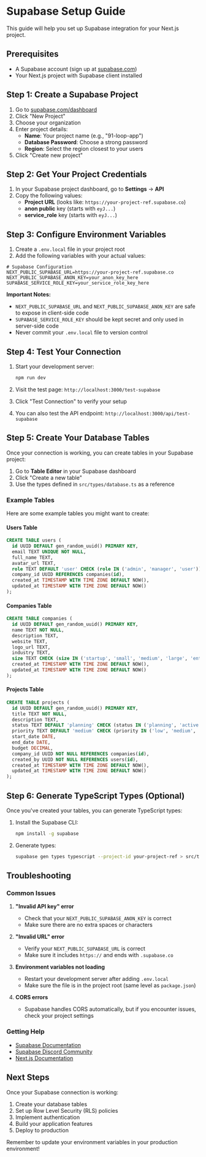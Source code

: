 # Supabase Setup Guide

This guide will help you set up Supabase integration for your Next.js project.

## Prerequisites

- A Supabase account (sign up at [supabase.com](https://supabase.com))
- Your Next.js project with Supabase client installed

## Step 1: Create a Supabase Project

1. Go to [supabase.com/dashboard](https://supabase.com/dashboard)
2. Click "New Project"
3. Choose your organization
4. Enter project details:
   - **Name**: Your project name (e.g., "91-loop-app")
   - **Database Password**: Choose a strong password
   - **Region**: Select the region closest to your users
5. Click "Create new project"

## Step 2: Get Your Project Credentials

1. In your Supabase project dashboard, go to **Settings** → **API**
2. Copy the following values:
   - **Project URL** (looks like: `https://your-project-ref.supabase.co`)
   - **anon public** key (starts with `eyJ...`)
   - **service_role** key (starts with `eyJ...`)

## Step 3: Configure Environment Variables

1. Create a `.env.local` file in your project root
2. Add the following variables with your actual values:

```env
# Supabase Configuration
NEXT_PUBLIC_SUPABASE_URL=https://your-project-ref.supabase.co
NEXT_PUBLIC_SUPABASE_ANON_KEY=your_anon_key_here
SUPABASE_SERVICE_ROLE_KEY=your_service_role_key_here
```

**Important Notes:**
- `NEXT_PUBLIC_SUPABASE_URL` and `NEXT_PUBLIC_SUPABASE_ANON_KEY` are safe to expose in client-side code
- `SUPABASE_SERVICE_ROLE_KEY` should be kept secret and only used in server-side code
- Never commit your `.env.local` file to version control

## Step 4: Test Your Connection

1. Start your development server:
   ```bash
   npm run dev
   ```

2. Visit the test page: `http://localhost:3000/test-supabase`

3. Click "Test Connection" to verify your setup

4. You can also test the API endpoint: `http://localhost:3000/api/test-supabase`

## Step 5: Create Your Database Tables

Once your connection is working, you can create tables in your Supabase project:

1. Go to **Table Editor** in your Supabase dashboard
2. Click "Create a new table"
3. Use the types defined in `src/types/database.ts` as a reference

### Example Tables

Here are some example tables you might want to create:

#### Users Table
```sql
CREATE TABLE users (
  id UUID DEFAULT gen_random_uuid() PRIMARY KEY,
  email TEXT UNIQUE NOT NULL,
  full_name TEXT,
  avatar_url TEXT,
  role TEXT DEFAULT 'user' CHECK (role IN ('admin', 'manager', 'user')),
  company_id UUID REFERENCES companies(id),
  created_at TIMESTAMP WITH TIME ZONE DEFAULT NOW(),
  updated_at TIMESTAMP WITH TIME ZONE DEFAULT NOW()
);
```

#### Companies Table
```sql
CREATE TABLE companies (
  id UUID DEFAULT gen_random_uuid() PRIMARY KEY,
  name TEXT NOT NULL,
  description TEXT,
  website TEXT,
  logo_url TEXT,
  industry TEXT,
  size TEXT CHECK (size IN ('startup', 'small', 'medium', 'large', 'enterprise')),
  created_at TIMESTAMP WITH TIME ZONE DEFAULT NOW(),
  updated_at TIMESTAMP WITH TIME ZONE DEFAULT NOW()
);
```

#### Projects Table
```sql
CREATE TABLE projects (
  id UUID DEFAULT gen_random_uuid() PRIMARY KEY,
  title TEXT NOT NULL,
  description TEXT,
  status TEXT DEFAULT 'planning' CHECK (status IN ('planning', 'active', 'on-hold', 'completed', 'cancelled')),
  priority TEXT DEFAULT 'medium' CHECK (priority IN ('low', 'medium', 'high', 'urgent')),
  start_date DATE,
  end_date DATE,
  budget DECIMAL,
  company_id UUID NOT NULL REFERENCES companies(id),
  created_by UUID NOT NULL REFERENCES users(id),
  created_at TIMESTAMP WITH TIME ZONE DEFAULT NOW(),
  updated_at TIMESTAMP WITH TIME ZONE DEFAULT NOW()
);
```

## Step 6: Generate TypeScript Types (Optional)

Once you've created your tables, you can generate TypeScript types:

1. Install the Supabase CLI:
   ```bash
   npm install -g supabase
   ```

2. Generate types:
   ```bash
   supabase gen types typescript --project-id your-project-ref > src/types/database.ts
   ```

## Troubleshooting

### Common Issues

1. **"Invalid API key" error**
   - Check that your `NEXT_PUBLIC_SUPABASE_ANON_KEY` is correct
   - Make sure there are no extra spaces or characters

2. **"Invalid URL" error**
   - Verify your `NEXT_PUBLIC_SUPABASE_URL` is correct
   - Make sure it includes `https://` and ends with `.supabase.co`

3. **Environment variables not loading**
   - Restart your development server after adding `.env.local`
   - Make sure the file is in the project root (same level as `package.json`)

4. **CORS errors**
   - Supabase handles CORS automatically, but if you encounter issues, check your project settings

### Getting Help

- [Supabase Documentation](https://supabase.com/docs)
- [Supabase Discord Community](https://discord.supabase.com)
- [Next.js Documentation](https://nextjs.org/docs)

## Next Steps

Once your Supabase connection is working:

1. Create your database tables
2. Set up Row Level Security (RLS) policies
3. Implement authentication
4. Build your application features
5. Deploy to production

Remember to update your environment variables in your production environment!
